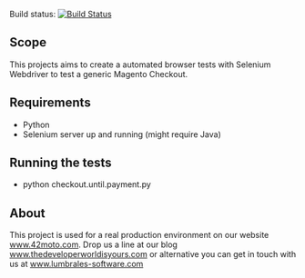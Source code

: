 Build status: [![Build Status](https://travis-ci.org/javilumbrales/magento-selenium-checkout.svg?branch=master)](https://travis-ci.org/javilumbrales/magento-selenium-checkout)

## Scope
This projects aims to create a automated browser tests with Selenium Webdriver to test a generic Magento Checkout.

## Requirements

- Python
- Selenium server up and running (might require Java)

## Running the tests

- python checkout.until.payment.py

## About

This project is used for a real production environment on our website www.42moto.com.
Drop us a line at our blog www.thedeveloperworldisyours.com or alternative you can get in touch with us at www.lumbrales-software.com

